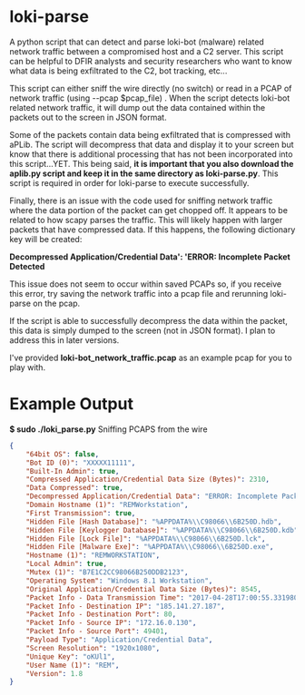 # loki-parse
A python script that can detect and parse loki-bot (malware) related network traffic between a compromised host and a C2 server. This script can be helpful to DFIR analysts and security researchers who want to know what data is being exfiltrated to the C2, bot tracking, etc...

This script can either sniff the wire directly (no switch) or read in a PCAP of network traffic (using --pcap $pcap_file) . When the script detects loki-bot related network traffic, it will dump out the data contained within the packets out to the screen in JSON format.

Some of the packets contain data being exfiltrated that is compressed with aPLib. The script will decompress that data and display it to your screen but know that there is additional processing that has not been incorporated into this script...YET. This being said, <b>it is important that you also download the aplib.py script and keep it in the same directory as loki-parse.py</b>. This script is required in order for loki-parse to execute successfully.

Finally, there is an issue with the code used for sniffing network traffic where the data portion of the packet can get chopped off. It appears to be related to how scapy parses the traffic. This will likely happen with larger packets that have compressed data. If this happens, the following dictionary key will be created:

<b>Decompressed Application/Credential Data': 'ERROR: Incomplete Packet Detected</b>

This issue does not seem to occur within saved PCAPs so, if you receive this error, try saving the network traffic into a pcap file and rerunning loki-parse on the pcap.

If the script is able to successfully decompress the data within the packet, this data is simply dumped to the screen (not in JSON format). I plan to address this in later versions.

I've provided <b>loki-bot_network_traffic.pcap</b> as an example pcap for you to play with.

# Example Output
<b>$ sudo ./loki_parse.py</b>
Sniffing PCAPS from the wire
```json
{
    "64bit OS": false, 
    "Bot ID (0)": "XXXXX11111", 
    "Built-In Admin": true, 
    "Compressed Application/Credential Data Size (Bytes)": 2310, 
    "Data Compressed": true, 
    "Decompressed Application/Credential Data": "ERROR: Incomplete Packet Detected", 
    "Domain Hostname (1)": "REMWorkstation", 
    "First Transmission": true, 
    "Hidden File [Hash Database]": "%APPDATA%\\C98066\\6B250D.hdb", 
    "Hidden File [Keylogger Database]": "%APPDATA%\\C98066\\6B250D.kdb", 
    "Hidden File [Lock File]": "%APPDATA%\\C98066\\6B250D.lck", 
    "Hidden File [Malware Exe]": "%APPDATA%\\C98066\\6B250D.exe", 
    "Hostname (1)": "REMWORKSTATION", 
    "Local Admin": true, 
    "Mutex (1)": "B7E1C2CC98066B250DDB2123", 
    "Operating System": "Windows 8.1 Workstation", 
    "Original Application/Credential Data Size (Bytes)": 8545, 
    "Packet Info - Data Transmission Time": "2017-04-28T17:00:55.331980", 
    "Packet Info - Destination IP": "185.141.27.187", 
    "Packet Info - Destination Port": 80, 
    "Packet Info - Source IP": "172.16.0.130", 
    "Packet Info - Source Port": 49401, 
    "Payload Type": "Application/Credential Data", 
    "Screen Resolution": "1920x1080", 
    "Unique Key": "oKUl1", 
    "User Name (1)": "REM", 
    "Version": 1.8
}
```
